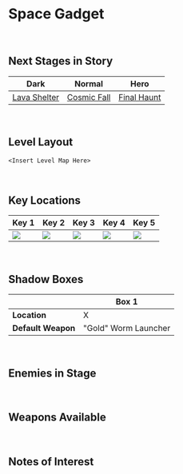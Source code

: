 # Space Gadget

<br />

## Next Stages in Story
|Dark|Normal|Hero|
|--|--|--|
|[Lava Shelter](../LavaShelter)|[Cosmic Fall](../CosmicFall)|[Final Haunt](../FinalHaunt)|

<br />

## Level Layout
```
<Insert Level Map Here>
```

<br />

## Key Locations
|Key 1|Key 2|Key 3|Key 4|Key 5|
|--|--|--|--|--|
|[ ![](../../img/SpaceGadget/SpaceGadget-Key1.png) ](../../img/SpaceGadget/SpaceGadget-Key1.png)|[ ![](../../img/SpaceGadget/SpaceGadget-Key2.png) ](../../img/SpaceGadget/SpaceGadget-Key2.png)|[ ![](../../img/SpaceGadget/SpaceGadget-Key3.png) ](../../img/SpaceGadget/SpaceGadget-Key3.png)|[ ![](../../img/SpaceGadget/SpaceGadget-Key4.png) ](../../img/SpaceGadget/SpaceGadget-Key4.png)|[ ![](../../img/SpaceGadget/SpaceGadget-Key5.png) ](../../img/SpaceGadget/SpaceGadget-Key5.png)|

<br />

## Shadow Boxes
| |Box 1|
|-|-|
|__Location__|X|
|__Default Weapon__|"Gold" Worm Launcher|

<br />

## Enemies in Stage

<br />

## Weapons Available

<br />

## Notes of Interest

<br />